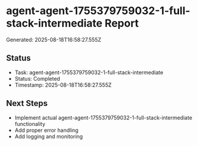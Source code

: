 # agent-agent-1755379759032-1-full-stack-intermediate Report

Generated: 2025-08-18T16:58:27.555Z

## Status
- Task: agent-agent-1755379759032-1-full-stack-intermediate
- Status: Completed
- Timestamp: 2025-08-18T16:58:27.555Z

## Next Steps
- Implement actual agent-agent-1755379759032-1-full-stack-intermediate functionality
- Add proper error handling
- Add logging and monitoring

